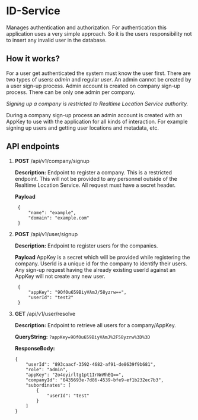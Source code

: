 # ID-Service
Manages authentication and authorization. For authentication this application uses a very 
simple approach. So it is the users responsibility not to insert any invalid user in the 
database.

## How it works?
For a user get authenticated the system must know the user first. There are two types of 
users: *admin* and regular *user*. An admin cannot be created by a user sign-up process.
Admin account is created on company sign-up process. There can be only one admin per company.

*Signing up a company is restricted to Realtime Location Service authority.* 

During a company sign-up process an admin account is created with an AppKey to use with the
application for all kinds of interaction. For example signing up users and getting user 
locations and metadata, etc.

## API endpoints

1. **POST** /api/v1/company/signup
   
   **Description:** Endpoint to register a company. This is a restricted endpoint. This will not be provided to any personnel
   outside of the Realtime Location Service. All request must have a secret header.
   
   **Payload** 
        
        {
            "name": "example",
            "domain": "example.com"
        }
    
2. **POST** /api/v1/user/signup
   
   **Description:** Endpoint to register users for the companies.
   
   **Payload** AppKey is a secret which will be provided while registering the company.
   UserId is a unique id for the company to identify their users. Any sign-up request 
   having the already existing userId against an AppKey will not create any new user.
        
        {
        	"appKey": "9Of0u659BiyVAmJ/58yzrw==",
        	"userId": "test2"
        }

2. **GET** /api/v1/user/resolve
   
   **Description:** Endpoint to retrieve all users for a company/AppKey.
   
   **QueryString:** `?appKey=9Of0u659BiyVAmJ%2F58yzrw%3D%3D`
        
   **ResponseBody:**
   
       {
           "userId": "893caacf-3592-4682-af91-de8639f9b681",
           "role": "admin",
           "appKey": "2o4oyirltg1pt1IrNnMhEQ==",
           "companyId": "0435693e-7d86-4539-bfe9-ef1b232ec7b3",
           "subordinates": [
               {
                   "userId": "test"
               }
           ]
       }

